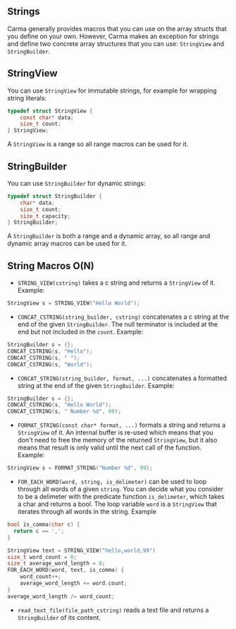 ## Strings

Carma generally provides macros that you can use on the array structs
that you define on your own. However, Carma makes an exception for
strings and define two concrete array structures that you can use:
`StringView` and `StringBuilder`.

## StringView

You can use `StringView` for immutable strings,
for example for wrapping string literals:

```c
typedef struct StringView {
    const char* data;
    size_t count;
} StringView;
```

A `StringView` is a range so all range macros can be used for it.

## StringBuilder

You can use `StringBuilder` for dynamic strings:

```c
typedef struct StringBuilder {
    char* data;
    size_t count;
    size_t capacity;
} StringBuilder;
```

A `StringBuilder` is both a range and a dynamic array,
so all range and dynamic array macros can be used for it.

## String Macros O(N)

- `STRING_VIEW(cstring)` takes a c string and returns a `StringView` of it.
  Example:

```c
StringView s = STRING_VIEW("Hello World");
```

- `CONCAT_CSTRING(string_builder, cstring)` concatenates a c string
  at the end of the given `StringBuilder`.
  The null terminator is included at the end but not included in the `count`.
  Example:

```c
StringBuilder s = {};
CONCAT_CSTRING(s, "Hello");
CONCAT_CSTRING(s, " ");
CONCAT_CSTRING(s, "World");
```

- `CONCAT_STRING(string_builder, format, ...)` concatenates a formatted string
  at the end of the given `StringBuilder`. Example:

```c
StringBuilder s = {};
CONCAT_CSTRING(s, "Hello World");
CONCAT_CSTRING(s, " Number %d", 99);
```

- `FORMAT_STRING(const char* format, ...)` formats a string
  and returns a `StringView` of it. An internal buffer is re-used
  which means that you don't need to free the memory of the returned `StringView`,
  but it also means that result is only valid until the next call of the function.
  Example:

```c
StringView s = FORMAT_STRING("Number %d", 99);
```

- `FOR_EACH_WORD(word, string, is_delimeter)` can be used to loop
  through all words of a given `string`. You can decide what you consider
  to be a delimeter with the predicate function `is_delimeter`, which
  takes a char and returns a bool. The loop variable `word` is a `StringView`
  that iterates through all words in the string. Example

```c
bool is_comma(char c) {
  return c == ',';
}

StringView text = STRING_VIEW("hello,world,99")
size_t word_count = 0;
size_t average_word_length = 0;
FOR_EACH_WORD(word, text, is_comma) {
    word_count++;
    average_word_length += word.count;
}
average_word_length /= word_count;
```

- `read_text_file(file_path_cstring)` reads a text file
  and returns a `StringBuilder` of its content.
